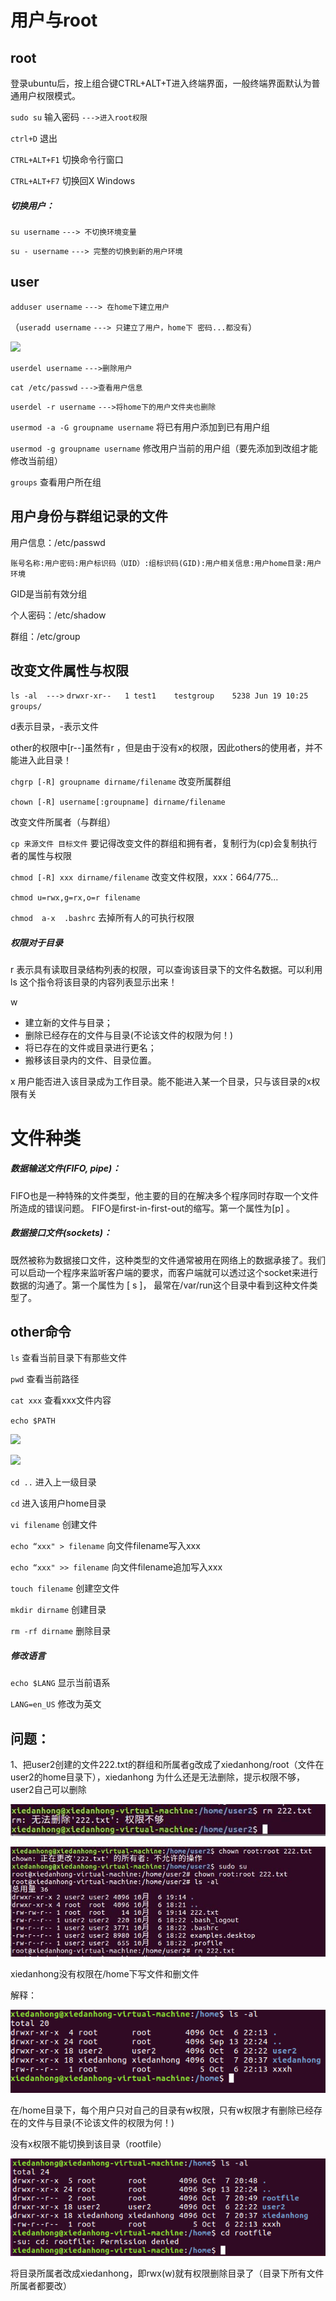 # 用户与root

## root

​	登录ubuntu后，按上组合键CTRL+ALT+T进入终端界面，一般终端界面默认为普通用户权限模式。

`sudo su`  输入密码 `--->进入root权限`

`ctrl+D` 退出



`CTRL+ALT+F1` 切换命令行窗口

`CTRL+ALT+F7` 切换回X Windows



##### 切换用户：

`su username`  `---> 不切换环境变量`

`su - username`  `---> 完整的切换到新的用户环境`



## user

`adduser username` `---> 在home下建立用户`

（`useradd username` `---> 只建立了用户，home下 密码...都没有`）

![](F:\xiedanhong\images\linux1.jpg)

`userdel username` `--->删除用户`

`cat /etc/passwd` `--->查看用户信息`

`userdel -r username` `--->将home下的用户文件夹也删除`



`usermod -a -G groupname username`  将已有用户添加到已有用户组

`usermod -g groupname username` 修改用户当前的用户组（要先添加到改组才能修改当前组）

`groups` 查看用户所在组



## 用户身份与群组记录的文件

用户信息：/etc/passwd

`账号名称:用户密码:用户标识码（UID）:组标识码(GID):用户相关信息:用户home目录:用户环境`

GID是当前有效分组



个人密码：/etc/shadow

群组：/etc/group



## 改变文件属性与权限

`ls -al  --->`  `drwxr-xr--   1 test1    testgroup    5238 Jun 19 10:25 groups/`

d表示目录，-表示文件

other的权限中[r--]虽然有r ，但是由于没有x的权限，因此others的使用者，并不能进入此目录！



`chgrp [-R] groupname dirname/filename`  改变所属群组

`chown [-R] username[:groupname] dirname/filename`

 改变文件所属者（与群组）

`cp 来源文件 目标文件`  要记得改变文件的群组和拥有者，复制行为(cp)会复制执行者的属性与权限



`chmod [-R] xxx dirname/filename`  改变文件权限，xxx：664/775...

`chmod u=rwx,g=rx,o=r filename` 

`chmod  a-x  .bashrc`  去掉所有人的可执行权限



##### 权限对于目录

r 表示具有读取目录结构列表的权限，可以查询该目录下的文件名数据。可以利用 ls 这个指令将该目录的内容列表显示出来！

w 

- 建立新的文件与目录；
- 删除已经存在的文件与目录(不论该文件的权限为何！)
- 将已存在的文件或目录进行更名；
- 搬移该目录内的文件、目录位置。

x 用户能否进入该目录成为工作目录。能不能进入某一个目录，只与该目录的x权限有关



# 文件种类

##### 数据输送文件(FIFO, pipe)：

FIFO也是一种特殊的文件类型，他主要的目的在解决多个程序同时存取一个文件所造成的错误问题。
FIFO是first-in-first-out的缩写。第一个属性为[p] 。

##### 数据接口文件(sockets)：

既然被称为数据接口文件，这种类型的文件通常被用在网络上的数据承接了。我们可以启动一个程序来监听客户端的要求，而客户端就可以透过这个socket来进行数据的沟通了。第一个属性为 [ s ]，
最常在/var/run这个目录中看到这种文件类型了。

## other命令

`ls` 查看当前目录下有那些文件

`pwd` 查看当前路径

`cat xxx` 查看xxx文件内容

`echo $PATH` 

![](images/TIM图片20180917161711.png)

![](images/TIM图片20180917170656.png)

`cd ..` 进入上一级目录

`cd` 进入该用户home目录



`vi filename` 创建文件

`echo “xxx" > filename` 向文件filename写入xxx

`echo “xxx" >> filename` 向文件filename追加写入xxx

`touch filename`  创建空文件

`mkdir dirname`  创建目录

`rm -rf dirname`  删除目录



##### 修改语言

`echo $LANG` 显示当前语系

`LANG=en_US` 修改为英文





## 问题：

1、把user2创建的文件222.txt的群组和所属者g改成了xiedanhong/root（文件在user2的home目录下），xiedanhong 为什么还是无法删除，提示权限不够，user2自己可以删除

![权限不够](images/linux1.jpg)

![权限不够](images/linux2.jpg)

xiedanhong没有权限在/home下写文件和删文件



解释：

![](images/linux3.png)

在/home目录下，每个用户只对自己的目录有w权限，只有w权限才有删除已经存在的文件与目录(不论该文件的权限为何！)

没有x权限不能切换到该目录（rootfile）

![](images/linux4.png)

将目录所属者改成xiedanhong，即rwx(w)就有权限删除目录了（目录下所有文件所属者都要改）



